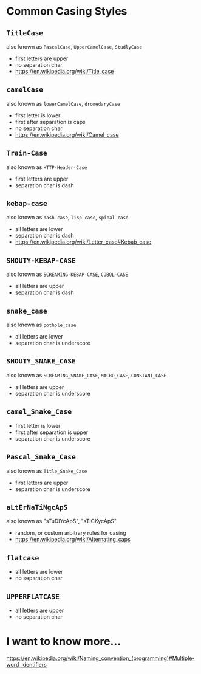 # Common Casing Styles

## `TitleCase`
also known as `PascalCase`, `UpperCamelCase`, `StudlyCase`
- first letters are upper
- no separation char
- https://en.wikipedia.org/wiki/Title_case

## `camelCase`
also known as `lowerCamelCase`, `dromedaryCase`
- first letter is lower
- first after separation is caps
- no separation char
- https://en.wikipedia.org/wiki/Camel_case

## `Train-Case`
also known as `HTTP-Header-Case`
- first letters are upper
- separation char is dash

## `kebap-case`
also known as `dash-case`, `lisp-case`, `spinal-case`
- all letters are lower
- separation char is dash
- https://en.wikipedia.org/wiki/Letter_case#Kebab_case

## `SHOUTY-KEBAP-CASE`
also known as `SCREAMING-KEBAP-CASE`, `COBOL-CASE`
- all letters are upper
- separation char is dash

## `snake_case`
also known as `pothole_case`
- all letters are lower
- separation char is underscore

## `SHOUTY_SNAKE_CASE`
also known as `SCREAMING_SNAKE_CASE`, `MACRO_CASE`, `CONSTANT_CASE`
- all letters are upper
- separation char is underscore

## `camel_Snake_Case`
- first letter is lower
- first after separation is upper
- separation char is underscore

## `Pascal_Snake_Case`
also known as `Title_Snake_Case`
- first letters are upper
- separation char is underscore

## `aLtErNaTiNgcApS`
also known as "sTuDlYcApS", "sTiCKycApS"
- random, or custom arbitrary rules for casing
- https://en.wikipedia.org/wiki/Alternating_caps

## `flatcase`
- all letters are lower
- no separation char

## `UPPERFLATCASE`
- all letters are upper
- no separation char

# I want to know more...
https://en.wikipedia.org/wiki/Naming_convention_(programming)#Multiple-word_identifiers
